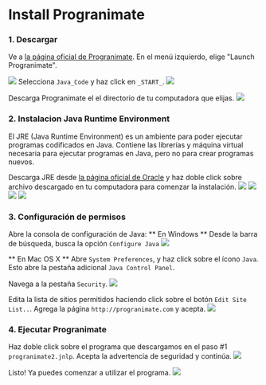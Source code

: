 # Install Progranimate

### 1. Descargar
Ve a [la página oficial de Progranimate](http://www.progranimate.com/). En el menú izquierdo, elige "Launch Progranimate".

![](img/progranimate/step1.png)
Selecciona `Java_Code` y haz click en `_START_`.
![](img/progranimate/step2.png)

Descarga Progranimate el el directorio de tu computadora que elijas.
![](img/progranimate/step3.png)

### 2. Instalacion Java Runtime Environment
El JRE (Java Runtime Environment) es un ambiente para poder ejecutar programas codificados en Java. Contiene las librerías y máquina virtual necesaria para ejecutar programas en Java, pero no para crear programas nuevos.

Descarga JRE desde [la página oficial de Oracle](https://www.java.com/en/download/) y haz doble click sobre archivo descargado en tu computadora para comenzar la instalación.
![](img/progranimate/step4.png)
![](img/progranimate/step5.png)
![](img/progranimate/step6.png)
![](img/progranimate/step7.png)

### 3. Configuración de permisos
Abre la consola de configuración de Java:
** En Windows **
Desde la barra de búsqueda, busca la opción `Configure Java`
![](img/progranimate/step8.png)

** En Mac OS X **
Abre `System Preferences`, y haz click sobre el ícono `Java`. Esto abre la pestaña adicional `Java Control Panel`.

Navega a la pestaña `Security`.
![](img/progranimate/step9.png)

Edita la lista de sitios permitidos haciendo click sobre el botón `Edit Site List..`. Agrega la página `http://progranimate.com` y acepta.
![](img/progranimate/step10.png)

### 4. Ejecutar Progranimate
Haz doble click sobre el programa que descargamos en el paso #1 `progranimate2.jnlp`. Acepta la advertencia de seguridad y continúa.
![](img/progranimate/step11.png)

Listo! Ya puedes comenzar a utilizar el programa.
![](img/progranimate/step12.png)








